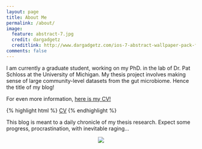 ```yaml
---
layout: page
title: About Me
permalink: /about/
image:
  feature: abstract-7.jpg
  credit: dargadgetz
  creditlink: http://www.dargadgetz.com/ios-7-abstract-wallpaper-pack-for-iphone-5-and-ipod-touch-retina/
comments: false
---
```


I am currently a graduate student, working on my PhD. in the lab of Dr. Pat Schloss at the University of Michigan.  My 
thesis project involves making sense of large community-level datasets from the gut microbiome.  Hence the title of my blog!

For even more information, [here is my CV!](https://github.com/mjenior/mjenior.github.io/blob/master/cv/cv.md)

{% highlight html %}
<a href="https://github.com/mjenior/mjenior.github.io/blob/master/cv/cv.md" class="btn btn-success">CV</a>
{% endhighlight %}


This blog is meant to a daily chronicle of my thesis research.  Expect some progress, procrastination, with inevitable raging...

<div style="text-align:center"><img src ="http://phdcomics.com/comics/archive/phd070513s.gif" /></div>
